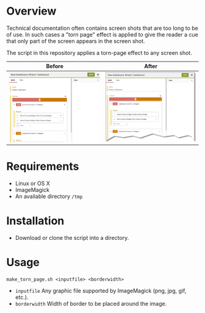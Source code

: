 # Overview

Technical documentation often contains screen shots that are too long to be of use. In such cases a "torn page" effect is applied to give the reader a cue that only part of the screen appears in the screen shot.

The script in this repository applies a torn-page effect to any screen shot.

Before | After
------ | -----
![Before](new-dashboard.png) | ![After](new-dashboard_border.png)

# Requirements

* Linux or OS X
* ImageMagick
* An available directory `/tmp`

# Installation

* Download or clone the script into a directory.

# Usage
```
make_torn_page.sh <inputfile> <borderwidth>
```
* `inputfile` Any graphic file supported by ImageMagick (png, jpg, gif, etc.).
* `borderwidth` Width of border to be placed around the image.
